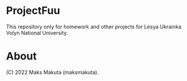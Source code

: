# ProjectFuu

This repository only for homework and other projects for Lesya Ukrainka Volyn National University.

# About

(C) 2022 Maks Makuta (maksmakuta).
